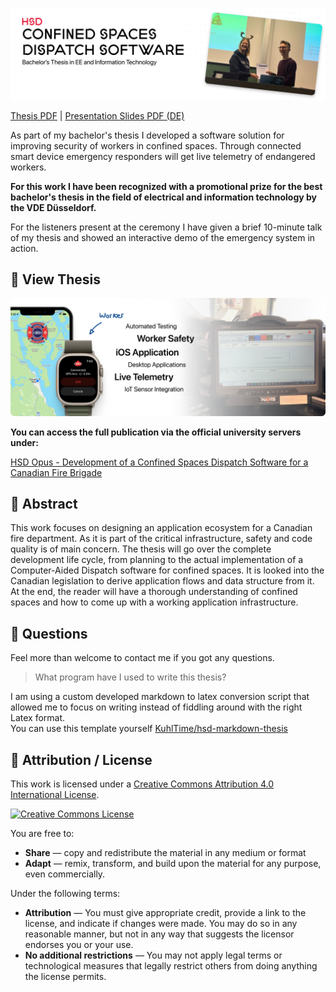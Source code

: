 <p align="center">
  <img src="assets/Banner.png" alt="Banner" max-height="220px">
</p>

[Thesis PDF](https://opus4.kobv.de/opus4-hs-duesseldorf/frontdoor/deliver/index/docId/3757/file/Thesis-v20221005_201531.pdf) | [Presentation Slides PDF (DE)](https://raw.githubusercontent.com/KuhlTime/bachelors-thesis/main/slides/VDE%20Presentation%208-Dec-2022.pdf)

As part of my bachelor's thesis I developed a software solution for improving security of workers in confined spaces. Through connected smart device emergency responders will get live telemetry of endangered workers.

**For this work I have been recognized with a promotional prize for the best bachelor's thesis in the field of electrical and information technology by the VDE Düsseldorf.**

For the listeners present at the ceremony I have given a brief 10-minute talk of my thesis and showed an interactive demo of the emergency system in action.

## 📄 View Thesis

<p align="center">
  <a href="https://opus4.kobv.de/opus4-hs-duesseldorf/frontdoor/index/index/docId/3757" target="_blank">
    <img src="assets/Preview.png" alt="Banner" max-height="220px">
  </a>
</p>

**You can access the full publication via the official university servers under:**

[HSD Opus - Development of a Confined Spaces Dispatch Software for a Canadian Fire Brigade](https://opus4.kobv.de/opus4-hs-duesseldorf/frontdoor/index/index/docId/3757)

## 🔖 Abstract

This work focuses on designing an application ecosystem for a Canadian fire department. As it is part of the critical infrastructure, safety and code quality is of main concern. The thesis will go over the complete development life cycle, from planning to the actual implementation of a Computer-Aided Dispatch software for confined spaces.
It is looked into the Canadian legislation to derive application flows and data structure from it. At the end, the reader will have a thorough understanding of confined spaces and how to come up with a working application infrastructure.

## 🙋 Questions

Feel more than welcome to contact me if you got any questions.

> What program have I used to write this thesis?

I am using a custom developed markdown to latex conversion script that allowed me to focus on writing instead of fiddling around with the right Latex format.<br>
You can use this template yourself [KuhlTime/hsd-markdown-thesis](https://github.com/KuhlTime/hsd-markdown-thesis)

## 📣 Attribution / License

This work is licensed under a <a rel="license" href="http://creativecommons.org/licenses/by/4.0/">Creative Commons Attribution 4.0 International License</a>.

<a rel="license" href="http://creativecommons.org/licenses/by/4.0/"><img alt="Creative Commons License" style="border-width:0" src="https://i.creativecommons.org/l/by/4.0/88x31.png" /></a>

You are free to:

- **Share** — copy and redistribute the material in any medium or format
- **Adapt** — remix, transform, and build upon the material for any purpose, even commercially. 

Under the following terms:

- **Attribution** — You must give appropriate credit, provide a link to the license, and indicate if changes were made. You may do so in any reasonable manner, but not in any way that suggests the licensor endorses you or your use. 
- **No additional restrictions** — You may not apply legal terms or technological measures that legally restrict others from doing anything the license permits. 
